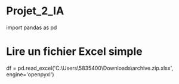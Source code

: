 # Projet_2_IA


import pandas as pd

# Lire un fichier Excel simple
df = pd.read_excel('C:\Users\5835400\Downloads\archive.zip.xlsx', engine='openpyxl')











